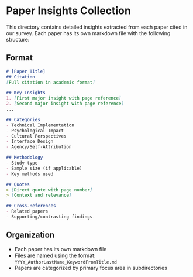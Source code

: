 # Paper Insights Collection

This directory contains detailed insights extracted from each paper cited in our survey. Each paper has its own markdown file with the following structure:

## Format
```markdown
# [Paper Title]
## Citation
[Full citation in academic format]

## Key Insights
1. [First major insight with page reference]
2. [Second major insight with page reference]
...

## Categories
- Technical Implementation
- Psychological Impact
- Cultural Perspectives
- Interface Design
- Agency/Self-Attribution

## Methodology
- Study type
- Sample size (if applicable)
- Key methods used

## Quotes
> [Direct quote with page number]
> [Context and relevance]

## Cross-References
- Related papers
- Supporting/contrasting findings
```

## Organization
- Each paper has its own markdown file
- Files are named using the format: `YYYY_AuthorLastName_KeywordFromTitle.md`
- Papers are categorized by primary focus area in subdirectories

